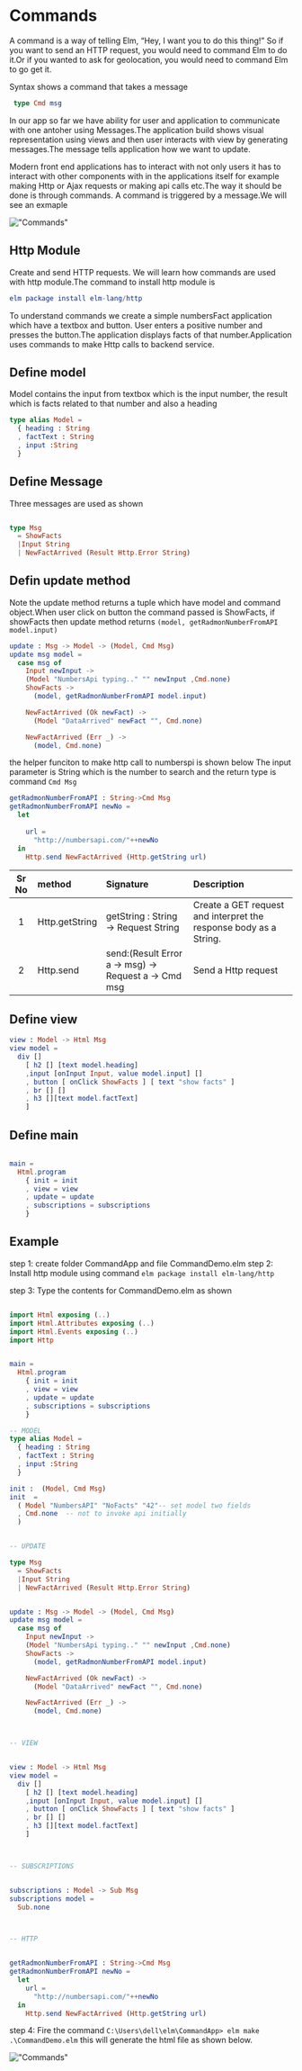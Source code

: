 # Commands

<!-- https://package.elm-lang.org/packages/elm/core/latest/Platform-Cmd -->
A command is a way of telling Elm, “Hey, I want you to do this thing!” So if you want to send an HTTP request, you would need to command Elm to do it.Or if you wanted to ask for geolocation, you would need to command Elm to go get it.

Syntax shows a command that takes a message

```elm
 type Cmd msg
```

<!-- 
https://app.pluralsight.com/player?course=elm-getting-started&author=mike-vansickle&name=elm-getting-started-m3&clip=5&mode=live
-->
In our app so far we have ability for user and application to 
communicate with one antoher using Messages.The application 
build shows visual representation using views and then user
interacts with view by generating  messages.The message tells 
application how we want to update.

Modern front end applications has to interact with not only users
it has to interact with other components with in the applications
itself for example making Http or Ajax requests or making
api calls etc.The way it should be done is through commands.
A command is triggered by a message.We will see an exmaple

!["Commands"](https://github.com/kannans89/ElmRepo/blob/master/images/command.JPG?raw=true)

## Http Module

 Create and send HTTP requests. We will learn how commands are used with http module.The command to install http module is 

 ```elm
elm package install elm-lang/http
 ```

To understand commands we create a simple numbersFact application which have a textbox and button. User enters a positive number and presses the button.The application displays facts of that number.Application uses commands to make Http calls to backend service.

<!-- 
     CONCEPT OF DATA FLOW NumberApi
-->

## Define model

Model contains the input from textbox which is the input number,
the result which is facts related to that number and also a heading

```elm
type alias Model =
  { heading : String
  , factText : String
  , input :String
  }

```

## Define Message

Three messages are used as shown

```elm

type Msg
  = ShowFacts
  |Input String
  | NewFactArrived (Result Http.Error String)

```
## Defin update method

Note the update method returns a tuple which have model and command object.When user click on button the command passed is ShowFacts,
if showFacts then update method returns `(model, getRadmonNumberFromAPI model.input)`

```elm
update : Msg -> Model -> (Model, Cmd Msg)
update msg model =
  case msg of
    Input newInput ->
    (Model "NumbersApi typing.." "" newInput ,Cmd.none)
    ShowFacts ->
      (model, getRadmonNumberFromAPI model.input)

    NewFactArrived (Ok newFact) ->
      (Model "DataArrived" newFact "", Cmd.none)

    NewFactArrived (Err _) ->
      (model, Cmd.none)


```

the helper funciton to make http call to numberspi is shown below
The input parameter is String which is the number to search and the return type is command `Cmd Msg`

```elm
getRadmonNumberFromAPI : String->Cmd Msg
getRadmonNumberFromAPI newNo =
  let
    
    url =
      "http://numbersapi.com/"++newNo
  in
    Http.send NewFactArrived (Http.getString url)
```

|Sr No |  method    | Signature| Description
|:----:|:----------|:-------|:------------|
| 1| Http.getString|getString : String -> Request String|Create a GET request and interpret the response body as a String.
|2|Http.send |send:(Result Error a -> msg) -> Request a -> Cmd msg|Send a Http request

## Define view


```elm
view : Model -> Html Msg
view model =
  div []
    [ h2 [] [text model.heading]
    ,input [onInput Input, value model.input] []
    , button [ onClick ShowFacts ] [ text "show facts" ]
    , br [] []
    , h3 [][text model.factText]
    ]


```

## Define main

```elm

main =
  Html.program
    { init = init
    , view = view
    , update = update
    , subscriptions = subscriptions
    }

```

## Example

step 1: create folder CommandApp and file CommandDemo.elm
step 2: 
Install http module using command `elm package install elm-lang/http`

step 3: Type the contents for CommandDemo.elm as shown

```elm

import Html exposing (..)
import Html.Attributes exposing (..)
import Html.Events exposing (..)
import Http


main =
  Html.program
    { init = init
    , view = view
    , update = update
    , subscriptions = subscriptions
    }

-- MODEL
type alias Model =
  { heading : String
  , factText : String
  , input :String
  }

init :  (Model, Cmd Msg)
init  =
  ( Model "NumbersAPI" "NoFacts" "42"-- set model two fields
  , Cmd.none  -- not to invoke api initially
  )


-- UPDATE

type Msg
  = ShowFacts
  |Input String
  | NewFactArrived (Result Http.Error String)


update : Msg -> Model -> (Model, Cmd Msg)
update msg model =
  case msg of
    Input newInput ->
    (Model "NumbersApi typing.." "" newInput ,Cmd.none)
    ShowFacts ->
      (model, getRadmonNumberFromAPI model.input)

    NewFactArrived (Ok newFact) ->
      (Model "DataArrived" newFact "", Cmd.none)

    NewFactArrived (Err _) ->
      (model, Cmd.none)



-- VIEW


view : Model -> Html Msg
view model =
  div []
    [ h2 [] [text model.heading]
    ,input [onInput Input, value model.input] []
    , button [ onClick ShowFacts ] [ text "show facts" ]
    , br [] []
    , h3 [][text model.factText]
    ]



-- SUBSCRIPTIONS


subscriptions : Model -> Sub Msg
subscriptions model =
  Sub.none



-- HTTP


getRadmonNumberFromAPI : String->Cmd Msg
getRadmonNumberFromAPI newNo =
  let
    url =
      "http://numbersapi.com/"++newNo
  in
    Http.send NewFactArrived (Http.getString url)

```

step 4: Fire the command `C:\Users\dell\elm\CommandApp> elm make .\CommandDemo.elm` this will generate the html file as shown below.

!["Commands"](https://github.com/kannans89/ElmRepo/blob/master/images/19_numberapi.PNG?raw=true)
